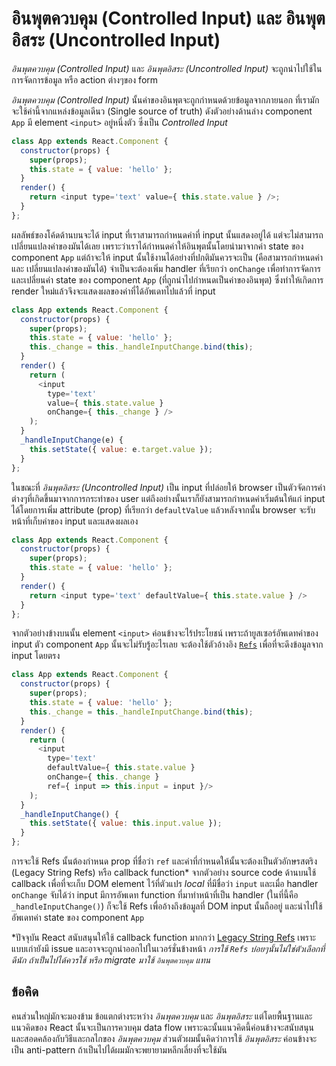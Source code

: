 # อินพุตควบคุม (Controlled Input) และ อินพุตอิสระ (Uncontrolled Input)

*อินพุตควบคุม (Controlled Input)* และ *อินพุตอิสระ (Uncontrolled Input)* จะถูกนำไปใช้ในการจัดการข้อมูล หรือ action ต่างๆของ form

*อินพุตควบคุม (Controlled Input)* นั้นค่าของอินพุตจะถูกกำหนดด้วยข้อมูลจากภายนอก ที่เรามักจะใช้ค่านี้จากแหล่งข้อมูลเดีนว (Single source of truth) ดังตัวอย่างด้านล่าง component `App` มี element `<input>` อยู่หนึ่งตัว ซึ่งเป็น *Controlled Input* 

```js
class App extends React.Component {
  constructor(props) {
    super(props);
    this.state = { value: 'hello' };
  }
  render() {
    return <input type='text' value={ this.state.value } />;
  }
};

```
ผลลัพธ์ของโค้ดด้านบนจะได้ input ที่เราสามารถกำหนดค่าที่ input นั้นแสดงอยู่ได้ แต่จะไม่สามารถเปลี่ยนแปลงค่าของมันได้เลย เพราะว่าเราได้กำหนดค่าให้อินพุตนั้นโดยนำมาจากค่า state ของ component `App` แต่ถ้าจะให้ input นั้นใช้งานได้อย่างที่ปกติมันควรจะเป็น (คือสามารถกำหนดค่า และ เปลี่ยนแปลงค่าของมันได้) จำเป็นจะต้องเพิ่ม handler ที่เรียกว่า `onChange` เพื่อทำการจัดการและเปลี่ยนค่า state ของ component `App` (ที่ถูกนำไปกำหนดเป็นค่าของอินพุต) ซึ่งทำให้เกิดการ render ใหม่แล้วจึงจะแสดงผลของค่าที่ได้อัพเดทไปแล้วที่ input
<span class="new-page"></span>

```js
class App extends React.Component {
  constructor(props) {
    super(props);
    this.state = { value: 'hello' };
    this._change = this._handleInputChange.bind(this);
  }
  render() {
    return (
      <input
        type='text'
        value={ this.state.value }
        onChange={ this._change } />
    );
  }
  _handleInputChange(e) {
    this.setState({ value: e.target.value });
  }
};
```

ในขณะที่ *อินพุตอิสระ (Uncontrolled Input)* เป็น input ที่ปล่อยให้ browser เป็นตัวจัดการค่าต่างๆที่เกิดขึ้นมาจากการกระทำของ user แต่ถึงอย่างนั้นเราก็ยังสามารถกำหนดค่าเริ่มต้นให้แก่ input ได้โดยการเพิ่ม attribute (prop) ที่เรียกว่า `defaultValue` แล้วหลังจากนั้น browser จะรับหน้าที่เก็บค่าของ input และแสดงผลเอง

```js
class App extends React.Component {
  constructor(props) {
    super(props);
    this.state = { value: 'hello' };
  }
  render() {
    return <input type='text' defaultValue={ this.state.value } />
  }
};
```

จากตัวอย่างข้างบนนั้น element `<input>` ค่อนข้างจะไร้ประโยชน์ เพราะถ้ายูสเซอร์อัพเดทค่าของ input ตัว component `App` นั้นจะไม่รับรู้อะไรเลย จะต้องใช้ตัวอ้างอิง [`Refs`](https://reactjs.org/docs/glossary.html#refs) เพื่อที่จะดึงข้อมูลจาก input โดยตรง

```js
class App extends React.Component {
  constructor(props) {
    super(props);
    this.state = { value: 'hello' };
    this._change = this._handleInputChange.bind(this);
  }
  render() {
    return (
      <input
        type='text'
        defaultValue={ this.state.value }
        onChange={ this._change }
        ref={ input => this.input = input }/>
    );
  }
  _handleInputChange() {
    this.setState({ value: this.input.value });
  }
};
```

การจะใช้ Refs นั้นต้องกำหนด prop ที่ชื่อว่า `ref` และค่าที่กำหนดให้นั้นจะต้องเป็นตัวอักษรสตริง (Legacy String Refs) หรือ callback function* จากตัวอย่าง source code ด้านบนใช้ callback เพื่อที่จะเก็บ DOM element ไว้ที่ตัวแปร *local* ที่มีชื่อว่า `input` และเมื่อ handler `onChange` จับได้ว่า input มีการอัพเดท function ที่มาทำหน้าที่เป็น handler (ในที่นี้คือ `_handleInputChange()`) ก็จะใช้ Refs เพื่ออ้างถึงข้อมูลที่ DOM input นั้นถืออยู่ และนำไปใช้อัพเดทค่า state ของ component `App`

*ปัจจุบัน React สนับสนุนให้ใช้ callback function มากกว่า [Legacy String Refs](https://reactjs.org/docs/refs-and-the-dom.html#legacy-api-string-refs) เพราะแบบเก่ายังมี issue และอาจจะถูกนำออกไปในเวอร์ชั่นข้างหน้า
*การใช้  `Refs` บ่อยๆนั้นไม่ใช่ตัวเลือกที่ดีนัก ถ้าเป็นไปได้ควรใช้ หรือ migrate มาใช้ `อินพุตควบคุม` แทน*

## ข้อคิด

คนส่วนใหญ่มักจะมองข้าม ข้อแตกต่างระหว่าง *อินพุตควบคุม* และ *อินพุตอิสระ* แต่โดยพื้นฐานและแนวคิดของ React นั้นจะเป็นการควบคุม data flow เพราะฉะนั้นแนวคิดนี้ค่อนข้างจะสนับสนุนและสอดคล้องกับวิธีและกลไกของ *อินพุตควบคุม*
ส่วนตัวผมนั้นคิดว่าการใช้ *อินพุตอิสระ* ค่อนข้างจะเป็น anti-pattern ถ้าเป็นไปได้ผมมักจะพยายามหลีกเลี่ยงที่จะใช้มัน
